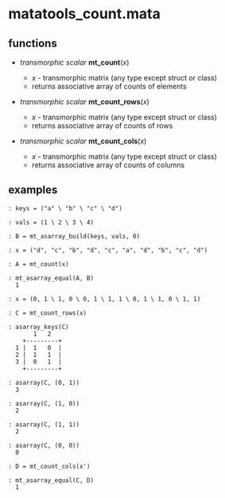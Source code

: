 matatools_count.mata
======================

functions
---------

- _transmorphic scalar_ **mt_count**(*x*)
    
    - *x* - transmorphic matrix (any type except struct or class)
    - returns associative array of counts of elements

- _transmorphic scalar_ **mt_count_rows**(*x*)
    
    - *x* - transmorphic matrix (any type except struct or class)
    - returns associative array of counts of rows

- _transmorphic scalar_ **mt_count_cols**(*x*)
    
    - *x* - transmorphic matrix (any type except struct or class)
    - returns associative array of counts of columns

examples
--------

    : keys = ("a" \ "b" \ "c" \ "d")
    
    : vals = (1 \ 2 \ 3 \ 4)
    
    : B = mt_asarray_build(keys, vals, 0)
    
    : x = ("d", "c", "b", "d", "c", "a", "d", "b", "c", "d")
    
    : A = mt_count(x)
    
    : mt_asarray_equal(A, B)
      1
    
    : x = (0, 1 \ 1, 0 \ 0, 1 \ 1, 1 \ 0, 1 \ 1, 0 \ 1, 1)
    
    : C = mt_count_rows(x)
    
    : asarray_keys(C)
           1   2
        +---------+
      1 |  1   0  |
      2 |  1   1  |
      3 |  0   1  |
        +---------+
    
    : asarray(C, (0, 1))
      3
    
    : asarray(C, (1, 0))
      2
    
    : asarray(C, (1, 1))
      2
    
    : asarray(C, (0, 0))
      0

    : D = mt_count_cols(x')
    
    : mt_asarray_equal(C, D)
      1


